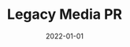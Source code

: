 ---
title: "Legacy Media PR"
date: 2022-01-01
draft: false
description: "Responsive website for a public relations and reputation management firm."
tags: ["Wordpress", "Web Design"]
livesite: "https://legacypr.com.ng/"
number: 9
images:
  - src: "/images/legacy/legacy-pr.jpg"
    alt: "Legacy Media PR"
  - src: "/images/legacy/legacy-pr-landing.jpg"
    alt: "Legacy Media PR Landing Page"
---